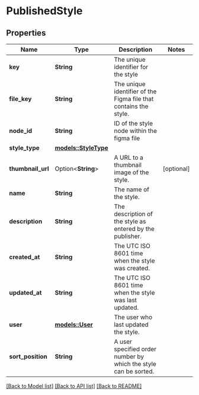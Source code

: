 # PublishedStyle

## Properties

Name | Type | Description | Notes
------------ | ------------- | ------------- | -------------
**key** | **String** | The unique identifier for the style | 
**file_key** | **String** | The unique identifier of the Figma file that contains the style. | 
**node_id** | **String** | ID of the style node within the figma file | 
**style_type** | [**models::StyleType**](StyleType.md) |  | 
**thumbnail_url** | Option<**String**> | A URL to a thumbnail image of the style. | [optional]
**name** | **String** | The name of the style. | 
**description** | **String** | The description of the style as entered by the publisher. | 
**created_at** | **String** | The UTC ISO 8601 time when the style was created. | 
**updated_at** | **String** | The UTC ISO 8601 time when the style was last updated. | 
**user** | [**models::User**](User.md) | The user who last updated the style. | 
**sort_position** | **String** | A user specified order number by which the style can be sorted. | 

[[Back to Model list]](../README.md#documentation-for-models) [[Back to API list]](../README.md#documentation-for-api-endpoints) [[Back to README]](../README.md)



